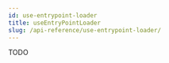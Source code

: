 ```yaml
---
id: use-entrypoint-loader
title: useEntryPointLoader
slug: /api-reference/use-entrypoint-loader/
---
```

TODO
